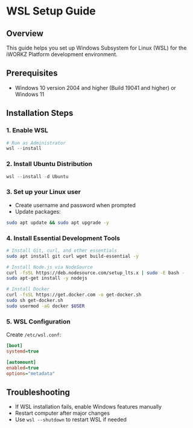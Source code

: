# WSL Setup Guide

## Overview
This guide helps you set up Windows Subsystem for Linux (WSL) for the iWORKZ Platform development environment.

## Prerequisites
- Windows 10 version 2004 and higher (Build 19041 and higher) or Windows 11

## Installation Steps

### 1. Enable WSL
```powershell
# Run as Administrator
wsl --install
```

### 2. Install Ubuntu Distribution
```powershell
wsl --install -d Ubuntu
```

### 3. Set up your Linux user
- Create username and password when prompted
- Update packages:
```bash
sudo apt update && sudo apt upgrade -y
```

### 4. Install Essential Development Tools
```bash
# Install Git, curl, and other essentials
sudo apt install git curl wget build-essential -y

# Install Node.js via NodeSource
curl -fsSL https://deb.nodesource.com/setup_lts.x | sudo -E bash -
sudo apt-get install -y nodejs

# Install Docker
curl -fsSL https://get.docker.com -o get-docker.sh
sudo sh get-docker.sh
sudo usermod -aG docker $USER
```

### 5. WSL Configuration
Create `/etc/wsl.conf`:
```ini
[boot]
systemd=true

[automount]
enabled=true
options="metadata"
```

## Troubleshooting
- If WSL installation fails, enable Windows features manually
- Restart computer after major changes
- Use `wsl --shutdown` to restart WSL if needed